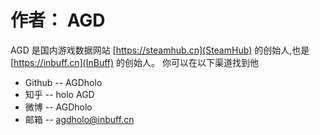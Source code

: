 # 作者： AGD

AGD 是国内游戏数据网站 [https://steamhub.cn](SteamHub) 的创始人,也是 [https://inbuff.cn](InBuff) 的创始人。
你可以在以下渠道找到他

* Github -- AGDholo
* 知乎 -- holo AGD
* 微博 -- AGDholo
* 邮箱 -- agdholo@inbuff.cn